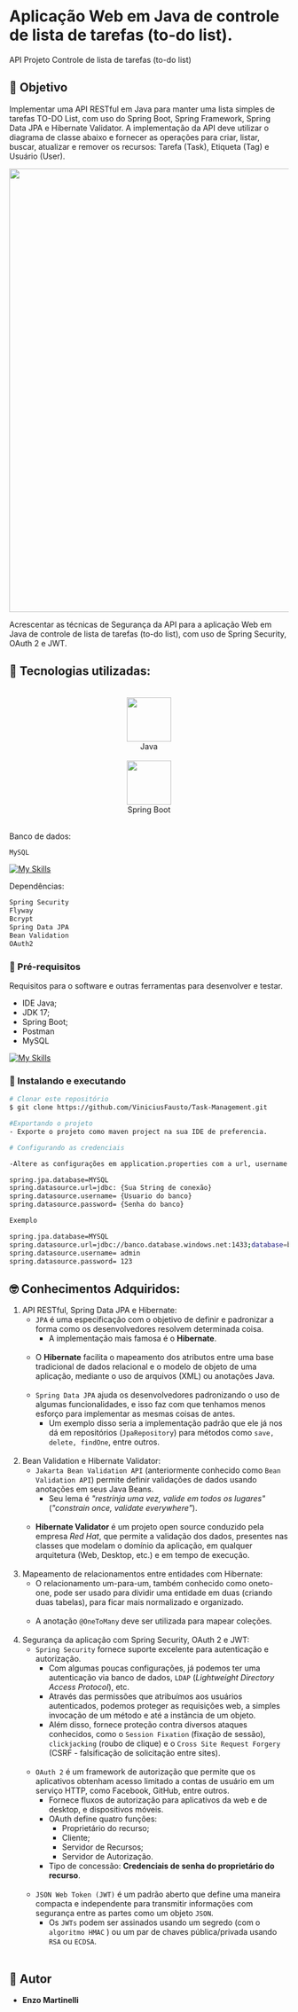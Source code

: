 # Aplicação Web em Java de controle de lista de tarefas (to-do list).

API Projeto Controle de lista de tarefas (to-do list)

## 🎯 Objetivo

Implementar uma API RESTful em Java para manter uma lista simples de tarefas TO-DO List, com uso
do Spring Boot, Spring Framework, Spring Data JPA e Hibernate Validator. A implementação da API
deve utilizar o diagrama de classe abaixo e fornecer as operações para criar, listar, buscar, atualizar e
remover os recursos: Tarefa (Task), Etiqueta (Tag) e Usuário (User).

<img src="https://github.com/EnzowMb/To-do-list-Security/assets/89809584/5bc453fa-ac37-4317-b914-fb767f421cf9" width="800px">

Acrescentar as técnicas de Segurança da API para a aplicação Web em Java de controle de lista de tarefas (to-do list), com uso de Spring Security, OAuth 2 e JWT.

## 🔨 Tecnologias utilizadas:
<br>
<div align="center">
  <img src="https://media.giphy.com/media/hO8uTzEOefFh3Yv5gm/giphy.gif" width="80px"><br>Java<br><br>
  <img src="https://github.com/EnzowMb/EnzowMb/assets/89809584/4f3d4387-46e5-4b82-ac9a-13848cf7ca41" width="80px"><br>Spring Boot<br><br>
</div>

Banco de dados:
```bash 
MySQL
```
[![My Skills](https://skillicons.dev/icons?i=mysql)](https://skillicons.dev)

Dependências:
```bash 
Spring Security
Flyway
Bcrypt
Spring Data JPA
Bean Validation
OAuth2
```
### 🤖 Pré-requisitos

Requisitos para o software e outras ferramentas para desenvolver e testar.
- IDE Java;
- JDK 17;
- Spring Boot;
- Postman
- MySQL

[![My Skills](https://skillicons.dev/icons?i=mysql,java,postman,spring)](https://skillicons.dev)

### 🎲 Instalando e executando
```bash 
# Clonar este repositório
$ git clone https://github.com/ViniciusFausto/Task-Management.git

#Exportando o projeto
- Exporte o projeto como maven project na sua IDE de preferencia.

# Configurando as credenciais

-Altere as configurações em application.properties com a url, username e password de sua preferência.

spring.jpa.database=MYSQL
spring.datasource.url=jdbc: {Sua String de conexão}
spring.datasource.username= {Usuario do banco}
spring.datasource.password= {Senha do banco}

Exemplo

spring.jpa.database=MYSQL
spring.datasource.url=jdbc://banco.database.windows.net:1433;database=banconame;user=admin@test;password=123;encrypt=true;trustServerCertificate=false;hostNameInCertificate=*.database.windows.net;
spring.datasource.username= admin
spring.datasource.password= 123

```

## 🤓 Conhecimentos Adquiridos:

1. API RESTful, Spring Data JPA e Hibernate:
   - `JPA` é uma especificação com o objetivo de definir e padronizar a forma como os desenvolvedores resolvem determinada coisa.
     - A implementação mais famosa é o **Hibernate**.<br><br>
   - O **Hibernate** facilita o mapeamento dos atributos entre uma base tradicional de dados
      relacional e o modelo de objeto de uma aplicação, mediante o uso de arquivos
      (XML) ou anotações Java.<br><br>
   - `Spring Data JPA` ajuda os desenvolvedores padronizando o uso de algumas funcionalidades, e isso faz com que
      tenhamos menos esforço para implementar as mesmas coisas de antes.
     - Um exemplo disso seria a implementação padrão que ele já nos dá em repositórios
       (`JpaRepository`) para métodos como `save, delete, findOne`, entre outros.<br><br>
2. Bean Validation e Hibernate Validator:
   - `Jakarta Bean Validation API` (anteriormente conhecido como `Bean Validation
      API`) permite definir validações de dados usando anotações em seus Java Beans.
     - Seu lema é _"restrinja uma vez, valide em todos os lugares"_ (_"constrain once,
        validate everywhere"_).<br><br>
   - **Hibernate Validator** é um projeto open source conduzido pela empresa _Red Hat_, que permite a
      validação dos dados, presentes nas classes que modelam o domínio da aplicação,
      em qualquer arquitetura (Web, Desktop, etc.) e em tempo de execução.<br><br>
3. Mapeamento de relacionamentos entre entidades com Hibernate:
   - O relacionamento um-para-um, também conhecido como oneto-one, pode ser usado para dividir uma entidade em duas
      (criando duas tabelas), para ficar mais normalizado e
      organizado.<br><br>
   - A anotação `@OneToMany` deve ser utilizada para mapear coleções.<br><br>
4. Segurança da aplicação com Spring Security, OAuth 2 e JWT:
   - `Spring Security` fornece suporte excelente para autenticação e autorização.
     - Com algumas poucas configurações, já podemos ter uma autenticação via banco de dados, `LDAP` (_Lightweight Directory Access Protocol_), etc.
     - Através das permissões que atribuímos aos usuários autenticados, podemos proteger as
        requisições web, a simples invocação de um método e até a instância de um objeto.
     - Além disso, fornece proteção contra diversos ataques conhecidos, como o `Session Fixation`
        (fixação de sessão), `clickjacking` (roubo de clique) e o `Cross Site Request Forgery` (CSRF -
        falsificação de solicitação entre sites).<br><br>
    - `OAuth 2` é um framework de autorização que permite que os aplicativos obtenham
        acesso limitado a contas de usuário em um serviço HTTP, como Facebook,
        GitHub, entre outros.
      - Fornece fluxos de autorização para aplicativos da web e de desktop, e dispositivos móveis.
      - OAuth define quatro funções:
        - Proprietário do recurso;
        - Cliente;
        - Servidor de Recursos;
        - Servidor de Autorização.
      - Tipo de concessão: **Credenciais de senha do proprietário do recurso**.<br><br>
    - `JSON Web Token (JWT)` é um padrão aberto que define uma maneira compacta e
        independente para transmitir informações com segurança entre as partes como
        um objeto `JSON`.
      - Os `JWTs` podem ser assinados usando um segredo (com o `algoritmo HMAC` ) ou um par de chaves pública/privada usando `RSA` ou `ECDSA`.<br><br>

## 👥 Autor
  - **Enzo Martinelli**

